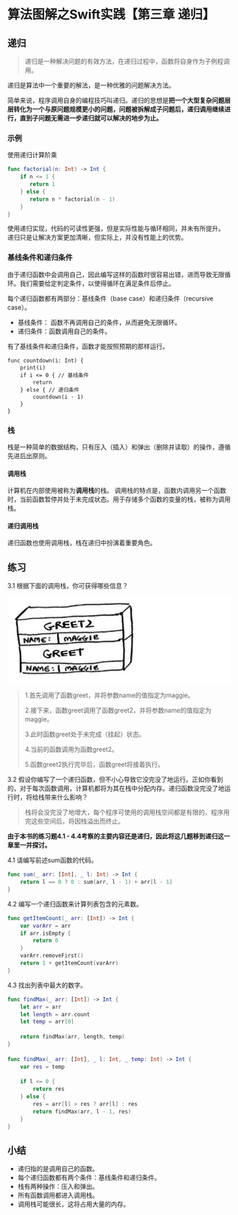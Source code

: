 # 算法图解之Swift实践【第三章 递归】
## 递归
> 递归是一种解决问题的有效方法，在递归过程中，函数将自身作为子例程调用。

递归是算法中一个重要的解法，是一种优雅的问题解决方法。

简单来说，程序调用自身的编程技巧叫递归。递归的思想是**把一个大型复杂问题层层转化为一个与原问题规模更小的问题，问题被拆解成子问题后，递归调用继续进行，直到子问题无需进一步递归就可以解决的地步为止。**

### 示例
使用递归计算阶乘
```swift
func factorial(n: Int) -> Int {
    if n <= 1 {
       return 1
    } else {
       return n * factorial(n - 1)
    }
}
```
使用递归实现，代码的可读性更强，但是实际性能与循环相同，并未有所提升。
递归只是让解决方案更加清晰，但实际上，并没有性能上的优势。

### 基线条件和递归条件
由于递归函数中会调用自己，因此编写这样的函数时很容易出错，进而导致无限循环。我们需要给定判定条件，以使得循环在满足条件后停止。

每个递归函数都有两部分：基线条件（base case）和递归条件（recursive case）。
* 基线条件： 函数不再调用自己的条件，从而避免无限循环。
* 递归条件：函数调用自己的条件。

有了基线条件和递归条件，函数才能按照预期的那样运行。
```
func countdown(i: Int) {
    print(i)
    if i <= 0 { // 基线条件
        return 
    } else { // 递归条件
        countdown(i - 1)
    }
}
```
### 栈
栈是一种简单的数据结构，只有压入（插入）和弹出（删除并读取）的操作，遵循先进后出原则。
#### 调用栈
计算机在内部使用被称为**调用栈**的栈。
调用栈的特点是，函数内调用另一个函数时，当前函数暂停并处于未完成状态。用于存储多个函数的变量的栈，被称为调用栈。

#### 递归调用栈
递归函数也使用调用栈，栈在递归中扮演着重要角色。

## 练习
3.1 根据下面的调用栈，你可获得哪些信息？

![截屏2022-09-22 14.48.22](assets/%E6%88%AA%E5%B1%8F2022-09-22%2014.48.22.png)

> 1.首先调用了函数greet，并将参数name的值指定为maggie。
> 
> 2.接下来，函数greet调用了函数greet2，并将参数name的值指定为maggie。
> 
> 3.此时函数greet处于未完成（挂起）状态。
> 
> 4.当前的函数调用为函数greet2。
> 
> 5.函数greet2执行完毕后，函数greet将接着执行。

3.2 假设你编写了一个递归函数，但不小心导致它没完没了地运行。正如你看到的，对于每次函数调用，计算机都将为其在栈中分配内存。递归函数没完没了地运行时，将给栈带来什么影响？
> 栈将会没完没了地增大，每个程序可使用的调用栈空间都是有限的，程序用完这些空间后，将因栈溢出而终止。

**由于本书的练习题4.1 - 4.4考察的主要内容还是递归，因此将这几题移到递归这一章里一并探讨。**

4.1 请编写前述sum函数的代码。
```swift
func sum(_ arr: [Int], _ l: Int) -> Int {
    return l == 0 ? 0 : sum(arr, l - 1) + arr[l - 1]
}
```

4.2 编写一个递归函数来计算列表包含的元素数。
```swift
func getItemCount(_ arr: [Int]) -> Int {
    var varArr = arr
    if arr.isEmpty {
        return 0
    }
    varArr.removeFirst()
    return 1 + getItemCount(varArr)
}
```

4.3 找出列表中最大的数字。
```swift
func findMax(_ arr: [Int]) -> Int {
    let arr = arr
    let length = arr.count
    let temp = arr[0]
    
    return findMax(arr, length, temp)
}

func findMax(_ arr: [Int], _ l: Int, _ temp: Int) -> Int {
    var res = temp
    
    if l <= 0 {
        return res
    } else {
        res = arr[l] > res ? arr[l] : res
        return findMax(arr, l - 1, res)
    }
}

```


## 小结
* 递归指的是调用自己的函数。
* 每个递归函数都有两个条件：基线条件和递归条件。
* 栈有两种操作：压入和弹出。
* 所有函数调用都进入调用栈。
* 调用栈可能很长，这将占用大量的内存。
